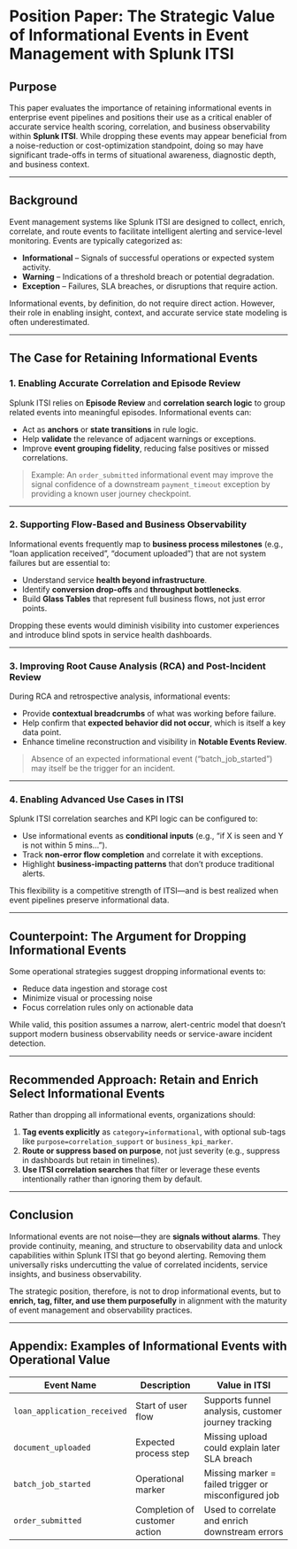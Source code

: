 # Position Paper: The Strategic Value of Informational Events in Event Management with Splunk ITSI

## Purpose

This paper evaluates the importance of retaining informational events in enterprise event pipelines and positions their use as a critical enabler of accurate service health scoring, correlation, and business observability within **Splunk ITSI**. While dropping these events may appear beneficial from a noise-reduction or cost-optimization standpoint, doing so may have significant trade-offs in terms of situational awareness, diagnostic depth, and business context.

---

## Background

Event management systems like Splunk ITSI are designed to collect, enrich, correlate, and route events to facilitate intelligent alerting and service-level monitoring. Events are typically categorized as:

- **Informational** – Signals of successful operations or expected system activity.
- **Warning** – Indications of a threshold breach or potential degradation.
- **Exception** – Failures, SLA breaches, or disruptions that require action.

Informational events, by definition, do not require direct action. However, their role in enabling insight, context, and accurate service state modeling is often underestimated.

---

## The Case for Retaining Informational Events

### 1. Enabling Accurate Correlation and Episode Review

Splunk ITSI relies on **Episode Review** and **correlation search logic** to group related events into meaningful episodes. Informational events can:
- Act as **anchors** or **state transitions** in rule logic.
- Help **validate** the relevance of adjacent warnings or exceptions.
- Improve **event grouping fidelity**, reducing false positives or missed correlations.

> Example: An `order_submitted` informational event may improve the signal confidence of a downstream `payment_timeout` exception by providing a known user journey checkpoint.

---

### 2. Supporting Flow-Based and Business Observability

Informational events frequently map to **business process milestones** (e.g., “loan application received”, “document uploaded”) that are not system failures but are essential to:
- Understand service **health beyond infrastructure**.
- Identify **conversion drop-offs** and **throughput bottlenecks**.
- Build **Glass Tables** that represent full business flows, not just error points.

Dropping these events would diminish visibility into customer experiences and introduce blind spots in service health dashboards.

---

### 3. Improving Root Cause Analysis (RCA) and Post-Incident Review

During RCA and retrospective analysis, informational events:
- Provide **contextual breadcrumbs** of what was working before failure.
- Help confirm that **expected behavior did not occur**, which is itself a key data point.
- Enhance timeline reconstruction and visibility in **Notable Events Review**.

> Absence of an expected informational event (“batch_job_started”) may itself be the trigger for an incident.

---

### 4. Enabling Advanced Use Cases in ITSI

Splunk ITSI correlation searches and KPI logic can be configured to:
- Use informational events as **conditional inputs** (e.g., “if X is seen and Y is not within 5 mins…”).
- Track **non-error flow completion** and correlate it with exceptions.
- Highlight **business-impacting patterns** that don’t produce traditional alerts.

This flexibility is a competitive strength of ITSI—and is best realized when event pipelines preserve informational data.

---

## Counterpoint: The Argument for Dropping Informational Events

Some operational strategies suggest dropping informational events to:
- Reduce data ingestion and storage cost
- Minimize visual or processing noise
- Focus correlation rules only on actionable data

While valid, this position assumes a narrow, alert-centric model that doesn’t support modern business observability needs or service-aware incident detection.

---

## Recommended Approach: Retain and Enrich Select Informational Events

Rather than dropping all informational events, organizations should:
1. **Tag events explicitly** as `category=informational`, with optional sub-tags like `purpose=correlation_support` or `business_kpi_marker`.
2. **Route or suppress based on purpose**, not just severity (e.g., suppress in dashboards but retain in timelines).
3. **Use ITSI correlation searches** that filter or leverage these events intentionally rather than ignoring them by default.

---

## Conclusion

Informational events are not noise—they are **signals without alarms**. They provide continuity, meaning, and structure to observability data and unlock capabilities within Splunk ITSI that go beyond alerting. Removing them universally risks undercutting the value of correlated incidents, service insights, and business observability.

The strategic position, therefore, is not to drop informational events, but to **enrich, tag, filter, and use them purposefully** in alignment with the maturity of event management and observability practices.

---

## Appendix: Examples of Informational Events with Operational Value

| Event Name              | Description                               | Value in ITSI                                      |
|-------------------------|-------------------------------------------|----------------------------------------------------|
| `loan_application_received` | Start of user flow                     | Supports funnel analysis, customer journey tracking |
| `document_uploaded`     | Expected process step                     | Missing upload could explain later SLA breach       |
| `batch_job_started`     | Operational marker                        | Missing marker = failed trigger or misconfigured job|
| `order_submitted`       | Completion of customer action             | Used to correlate and enrich downstream errors      |
